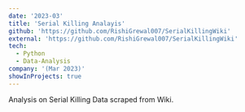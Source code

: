 ```yaml
---
date: '2023-03'
title: 'Serial Killing Analayis'
github: 'https://github.com/RishiGrewal007/SerialKillingWiki'
external: 'https://github.com/RishiGrewal007/SerialKillingWiki'
tech:
  - Python
  - Data-Analysis
company: '(Mar 2023)'
showInProjects: true
---
```

Analysis on Serial Killing Data scraped from Wiki.
